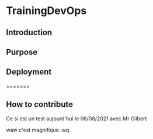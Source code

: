 # TrainingDevOps

## Introduction

## Purpose


## Deployment

=======

## How to contribute

Ce si est un test aujourd'hui le 06/08/2021 avec Mr Gilbert


waw c'est magnifique.:wq
